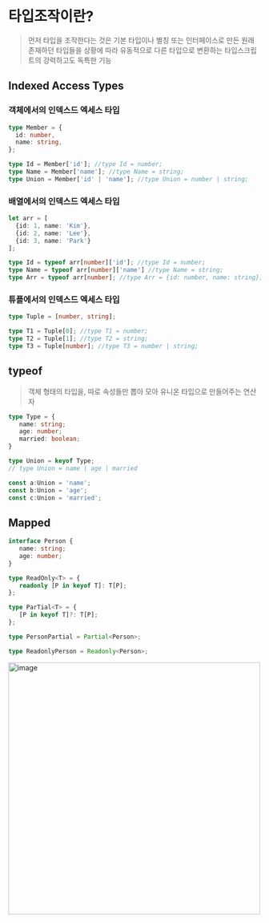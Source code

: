 # 타입조작이란?
> 먼저 타입을 조작한다는 것은 기본 타입이나 별칭 또는 인터페이스로 만든 원래 존재하던 타입들을 상황에 따라 유동적으로 다른 타입으로 변환하는 타입스크립트의 강력하고도 독특한 기능


## Indexed Access Types 

### 객체에서의 인덱스드 엑세스 타입 
```ts
type Member = {
  id: number,
  name: string,
};

type Id = Member['id']; //type Id = number;
type Name = Member['name']; //type Name = string;
type Union = Member['id' | 'name']; //type Union = number | string;
```


### 배열에서의 인덱스드 엑세스 타입
```ts
let arr = [
  {id: 1, name: 'Kim'},
  {id: 2, name: 'Lee'},
  {id: 3, name: 'Park'}
];

type Id = typeof arr[number]['id']; //type Id = number;
type Name = typeof arr[number]['name'] //type Name = string;
type Arr = typeof arr[number]; //type Arr = {id: number, name: string};
```


### 튜플에서의 인덱스드 엑세스 타입
```ts
type Tuple = [number, string];

type T1 = Tuple[0]; //type T1 = number;
type T2 = Tuple[1]; //type T2 = string;
type T3 = Tuple[number]; //type T3 = number | string;
```


## typeof
> 객체 형태의 타입을, 따로 속성들만 뽑아 모아 유니온 타입으로 만들어주는 연산자
```ts
type Type = {
   name: string;
   age: number;
   married: boolean;
}

type Union = keyof Type;
// type Union = name | age | married

const a:Union = 'name';
const b:Union = 'age';
const c:Union = 'married';
```


## Mapped
```ts
interface Person {
   name: string;
   age: number;
}

type ReadOnly<T> = {
   readonly [P in keyof T]: T[P];
};

type ParTial<T> = {
   [P in keyof T]?: T[P];
};

type PersonPartial = Partial<Person>;

type ReadonlyPerson = Readonly<Person>;
```

<img width="503" alt="image" src="https://github.com/whitewise95/ts_js_react-study/assets/81284265/3afb5110-617e-494a-95b5-3d279aea49a5">


 

